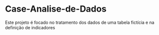 # Case-Analise-de-Dados
Este projeto é focado no tratamento dos dados de uma tabela fictícia e na definição de indicadores
